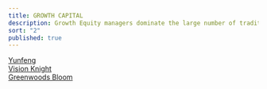 ```yaml
---
title: GROWTH CAPITAL
description: Growth Equity managers dominate the large number of traditional and emerging funds in China capitalizing on the broad economic expansion yesterday and today.
sort: "2"
published: true
---
```


[Yunfeng](#)<br>
[Vision Knight](#)<br>
[Greenwoods Bloom](#)
